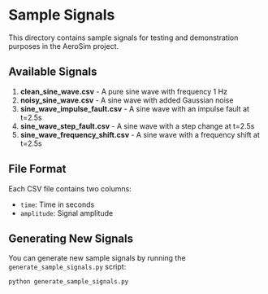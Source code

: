# Sample Signals

This directory contains sample signals for testing and demonstration purposes in the AeroSim project.

## Available Signals

1. **clean_sine_wave.csv** - A pure sine wave with frequency 1 Hz
2. **noisy_sine_wave.csv** - A sine wave with added Gaussian noise
3. **sine_wave_impulse_fault.csv** - A sine wave with an impulse fault at t=2.5s
4. **sine_wave_step_fault.csv** - A sine wave with a step change at t=2.5s
5. **sine_wave_frequency_shift.csv** - A sine wave with a frequency shift at t=2.5s

## File Format

Each CSV file contains two columns:
- `time`: Time in seconds
- `amplitude`: Signal amplitude

## Generating New Signals

You can generate new sample signals by running the `generate_sample_signals.py` script:

```bash
python generate_sample_signals.py